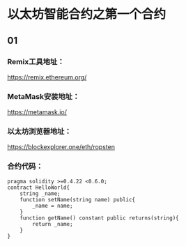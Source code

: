 # 以太坊智能合约之第一个合约
## 01
### Remix工具地址：
https://remix.ethereum.org/
### MetaMask安装地址：
https://metamask.io/
### 以太坊浏览器地址：
https://blockexplorer.one/eth/ropsten
### 合约代码：
```
pragma solidity >=0.4.22 <0.6.0;
contract HelloWorld{
    string _name;
    function setName(string name) public{
        _name = name;
    }
    function getName() constant public returns(string){
        return _name;
    }
}
```
